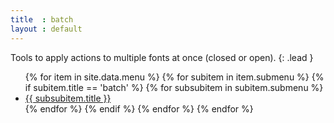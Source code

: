 ```yaml
---
title  : batch
layout : default
---
```


Tools to apply actions to multiple fonts at once (closed or open).
{: .lead }

<ul>
  {% for item in site.data.menu %}
    {% for subitem in item.submenu %}
      {% if subitem.title == 'batch' %}
        {% for subsubitem in subitem.submenu %}
          <li><a href='{{ subsubitem.title | slugify }}'>{{ subsubitem.title }}</a></li>
        {% endfor %}
      {% endif %}
    {% endfor %}
  {% endfor %}
</ul>
